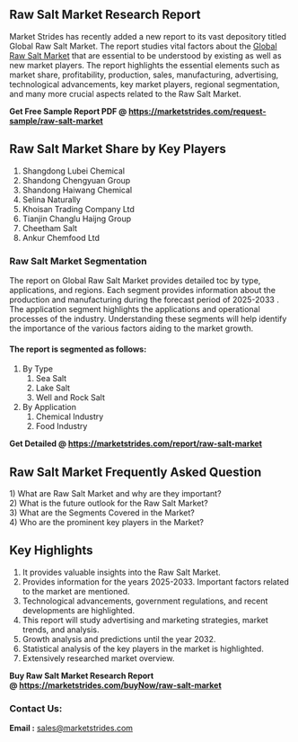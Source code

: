 <h2>Raw Salt Market Research Report</h2>
<p>Market Strides has recently added a new report to its vast depository titled Global Raw Salt Market. The report studies vital factors about the&nbsp;<a href="https://marketstrides.com/report/raw-salt-market">Global Raw Salt Market</a>&nbsp;that are essential to be understood by existing as well as new market players. The report highlights the essential elements such as market share, profitability, production, sales, manufacturing, advertising, technological advancements, key market players, regional segmentation, and many more crucial aspects related to the Raw Salt Market.</p>
<p><strong>Get Free Sample Report PDF @&nbsp;<a href="https://marketstrides.com/request-sample/raw-salt-market">https://marketstrides.com/request-sample/raw-salt-market</a></strong></p>
<h2><strong>Raw Salt Market Share by Key Players</strong></h2>
<ol>
<li>Shangdong Lubei Chemical</li>
<li>Shandong Chengyuan Group</li>
<li>Shandong Haiwang Chemical</li>
<li>Selina Naturally</li>
<li>Khoisan Trading Company Ltd</li>
<li>Tianjin Changlu Haijng Group</li>
<li>Cheetham Salt</li>
<li>Ankur Chemfood Ltd</li>
</ol>
<h3><strong>Raw Salt Market Segmentation</strong></h3>
<p>The report on Global Raw Salt Market provides detailed toc by type, applications, and regions. Each segment provides information about the production and manufacturing during the forecast period of 2025-2033 . The application segment highlights the applications and operational processes of the industry. Understanding these segments will help identify the importance of the various factors aiding to the market growth.</p>
<h4>The report is segmented as follows:</h4>
<ol>
<li>By Type
<ol>
<li>Sea Salt</li>
<li>Lake Salt</li>
<li>Well and Rock Salt</li>
</ol>
</li>
<li>By Application
<ol>
<li>Chemical Industry</li>
<li>Food Industry</li>
</ol>
</li>
</ol>
<p><strong>Get Detailed @&nbsp;<a href="https://marketstrides.com/report/raw-salt-market">https://marketstrides.com/report/raw-salt-market</a></strong></p>
<h2 class=""><strong>Raw Salt Market Frequently Asked Question</strong></h2>
<div class="">1) What are&nbsp;Raw Salt Market and why are they important?
<div class="">
<div class="">2) What is the future outlook for the Raw Salt Market?</div>
</div>
</div>
<div class="">3) What are the Segments Covered in the Market?</div>
<div class="">4) Who are the prominent key players in the Market?</div>
<h2><strong>Key Highlights</strong></h2>
<div class="">
<ol>
<li>It provides valuable insights into the Raw Salt Market.</li>
<li>Provides information for the years 2025-2033. Important factors related to the market are mentioned.</li>
<li>Technological advancements, government regulations, and recent developments are highlighted.</li>
<li>This report will study advertising and marketing strategies, market trends, and analysis.</li>
<li>Growth analysis and predictions until the year 2032.</li>
<li>Statistical analysis of the key players in the market is highlighted.</li>
<li>Extensively researched market overview.</li>
</ol>
<p><strong>Buy Raw Salt Market Research Report @&nbsp;<a href="https://marketstrides.com/buyNow/raw-salt-market">https://marketstrides.com/buyNow/raw-salt-market</a></strong></p>
<h3>Contact Us:</h3>
<p><strong>Email :</strong> <a href="mailto:sales@marketstrides.com">sales@marketstrides.com</a></p>
</div>
